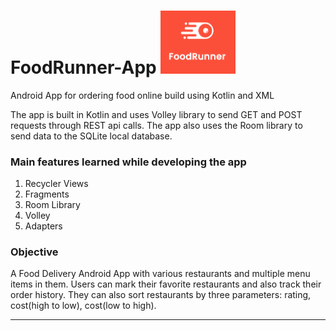 # FoodRunner-App  <a href="https://github.com/amanr11314/FoodRunner/releases/download/v1.0/FoodRunner.apk" target="blank"> <img src="/Screenshots/apk-image.png" width="120"  title="Download apk"> </a>
Android App for ordering food online build using Kotlin and XML

The app is built in Kotlin and uses Volley library to send GET and POST requests through REST api calls.
The app also uses the Room library to send data to the SQLite local database.

### Main features learned while developing the app
1. Recycler Views
2. Fragments
3. Room Library
4. Volley
5. Adapters

<h3>Objective</h3> 
A Food Delivery Android App with various restaurants and multiple menu items in them. Users can mark their favorite restaurants and also track their order history. They can also sort restaurants by three parameters: rating, cost(high to low), cost(low to high).

***
